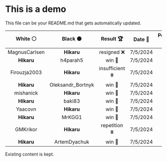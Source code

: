 # This is a demo

This file can be your README.md that gets automatically updated.

<!--START_SECTION:chessStats-->
<!-- Automatically generated with https://github.com/Balastrong/chess-stats-action -->

| White ⚪ | Black ⚫ | Result 🏆 | Date 📅 | Position 🗺️ |
|:---:|:---:|:---:|:---:|:---:|
| MagnusCarlsen | **Hikaru** | resigned ❌ | 7/5/2024 | <a href="http://www.ee.unb.ca/cgi-bin/tervo/fen.pl?select=3R4/3K4/3Q2k1/8/8/8/3r4/8 b - -">Link</a> |
| **Hikaru** | h4parah5 | win 🥇 | 7/5/2024 | <a href="http://www.ee.unb.ca/cgi-bin/tervo/fen.pl?select=8/8/1R6/P1pk4/3n4/2K5/8/8 b - -">Link</a> |
| Firouzja2003 | **Hikaru** | insufficient ⏸️ | 7/5/2024 | <a href="http://www.ee.unb.ca/cgi-bin/tervo/fen.pl?select=8/8/1k6/8/8/4K3/8/8 w - -">Link</a> |
| **Hikaru** | Oleksandr_Bortnyk | win 🥇 | 7/5/2024 | <a href="http://www.ee.unb.ca/cgi-bin/tervo/fen.pl?select=8/8/8/p4N2/4pP1k/4K2p/7P/3B4 b - -">Link</a> |
| mishanick | **Hikaru** | win 🥇 | 7/5/2024 | <a href="http://www.ee.unb.ca/cgi-bin/tervo/fen.pl?select=5rk1/R4p2/1p2p1pP/4r3/p7/5R2/8/3K4 w - -">Link</a> |
| **Hikaru** | baki83 | win 🥇 | 7/5/2024 | <a href="http://www.ee.unb.ca/cgi-bin/tervo/fen.pl?select=b5r1/2k2p2/Ppq4p/7P/1Q1RB3/4P1P1/P4P2/1Rr1K3 w - -">Link</a> |
| Yaacovn | **Hikaru** | win 🥇 | 7/5/2024 | <a href="http://www.ee.unb.ca/cgi-bin/tervo/fen.pl?select=2br2k1/5pp1/p7/3PP2p/P7/4n1PP/5RBK/8 w - -">Link</a> |
| **Hikaru** | MrKGG1 | win 🥇 | 7/5/2024 | <a href="http://www.ee.unb.ca/cgi-bin/tervo/fen.pl?select=1kqRQ3/1p3B2/2r5/p1p3p1/Pn2p2p/4P1P1/1P3PP1/6K1 w - -">Link</a> |
| GMKrikor | **Hikaru** | repetition ⏸️ | 7/5/2024 | <a href="http://www.ee.unb.ca/cgi-bin/tervo/fen.pl?select=8/8/2k5/2p5/2P5/1PK1R3/7r/8 b - -">Link</a> |
| **Hikaru** | ArtemDyachuk | win 🥇 | 7/5/2024 | <a href="http://www.ee.unb.ca/cgi-bin/tervo/fen.pl?select=1Rk5/2pr4/4Q3/3p4/3P1P2/q3PPP1/5K2/1R6 b - -">Link</a> |

<!--END_SECTION:chessStats-->

Existing content is kept.
